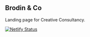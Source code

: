 Brodin & Co
---------------

Landing page for Creative Consultancy.

[![Netlify Status](https://api.netlify.com/api/v1/badges/d3db1636-5680-49d8-baed-773fc09e6ac8/deploy-status)](https://app.netlify.com/sites/brodinco/deploys)
